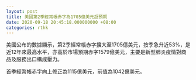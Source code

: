 ```yaml
---
layout: post
title: 美國第2季經常帳赤字為1705億美元超預期
date: 2020-09-18 20:45:18.000000000 +08:00
categories: rthk
---
```


美國公布的數據顯示，第2季經常帳赤字擴大至1705億美元，按季急升近53%，是近12年來最高水平，亦高於市場預期赤字1579億美元，主要是新型肺炎疫情對商品及服務出口構成壓力。

首季經幣帳赤字向上修正為1115億美元，前值為1042億美元。
